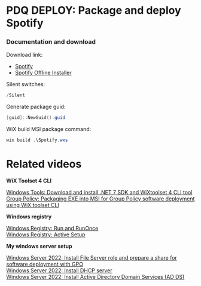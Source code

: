 # PDQ DEPLOY: Package and deploy Spotify
### Documentation and download
Download link:

* [Spotify](https://www.spotify.com/de-en/download/windows/)
* [Spotify Offline Installer](https://download.scdn.co/SpotifyFullSetup.exe)

Silent switches:
```powershell
/Silent
```

Generate package guid:
```powershell
[guid]::NewGuid().guid
```

WiX build MSI package command:
```powershell
wix build .\Spotify.wxs
```

# Related videos

<b>WiX Toolset 4 CLI</b>

[Windows Tools: Download and install .NET 7 SDK and WiXtoolset 4 CLI tool](https://youtu.be/ukrIlmadTjw) <br />
[Group Policy: Packaging EXE into MSI for Group Policy software deployment using WiX toolset CLI](https://youtu.be/pZ42XS2Ucsg) 

<b>Windows registry</b>

[Windows Registry: Run and RunOnce](https://youtu.be/zgFzCq5uEPw) <br />
[Windows Registry: Active Setup](https://youtu.be/HrVJ7wdvfmo) <br />

<b>My windows server setup</b>

[Windows Server 2022: Install File Server role and prepare a share for software deployment with GPO](https://youtu.be/jEWSdC2qwyA) <br />
[Windows Server 2022: Install DHCP server](https://youtu.be/8n0MD9stQis) <br />
[Windows Server 2022: Install Active Directory Domain Services (AD DS)](https://youtu.be/1cYewbW3Tl0) <br />
